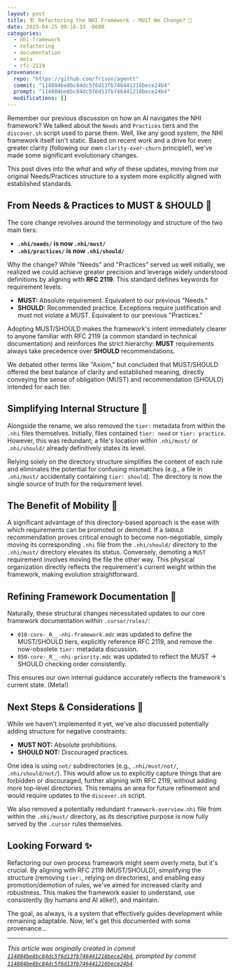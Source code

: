 ```yaml
---
layout: post
title: 🏗️ Refactoring the NHI Framework - MUST We Change? 🤔
date: 2025-04-25 00:16:33 -0600
categories:
  - nhi-framework
  - refactoring
  - documentation
  - meta
  - rfc-2119
provenance:
  repo: "https://github.com/frison/agentt"
  commit: "114884be8bc84dc5f6d13fb746441216bece24b4"
  prompt: "114884be8bc84dc5f6d13fb746441216bece24b4"
  modifications: []
---
```


Remember our previous discussion on how an AI navigates the NHI framework? We talked about the `Needs` and `Practices` tiers and the `discover.sh` script used to parse them. Well, like any good system, the NHI framework itself isn't static. Based on recent work and a drive for even greater clarity (following our own `clarity-over-churn` principle!), we've made some significant evolutionary changes.

This post dives into the *what* and *why* of these updates, moving from our original Needs/Practices structure to a system more explicitly aligned with established standards.

## From Needs & Practices to MUST & SHOULD 📜

The core change revolves around the terminology and structure of the two main tiers:

*   **`.nhi/needs/` is now `.nhi/must/`**
*   **`.nhi/practices/` is now `.nhi/should/`**

Why the change? While "Needs" and "Practices" served us well initially, we realized we could achieve greater precision and leverage widely understood definitions by aligning with **RFC 2119**. This standard defines keywords for requirement levels:

*   **MUST:** Absolute requirement. Equivalent to our previous "Needs."
*   **SHOULD:** Recommended practice. Exceptions require justification and must not violate a MUST. Equivalent to our previous "Practices."

Adopting MUST/SHOULD makes the framework's intent immediately clearer to anyone familiar with RFC 2119 (a common standard in technical documentation) and reinforces the strict hierarchy: **MUST** requirements always take precedence over **SHOULD** recommendations.

We debated other terms like "Axiom," but concluded that MUST/SHOULD offered the best balance of clarity and established meaning, directly conveying the sense of obligation (MUST) and recommendation (SHOULD) intended for each tier.

## Simplifying Internal Structure 🧹

Alongside the rename, we also removed the `tier:` metadata from within the `.nhi` files themselves. Initially, files contained `tier: need` or `tier: practice`. However, this was redundant; a file's location within `.nhi/must/` or `.nhi/should/` already definitively states its level.

Relying solely on the directory structure simplifies the content of each rule and eliminates the potential for confusing mismatches (e.g., a file in `.nhi/must/` accidentally containing `tier: should`). The directory is now the single source of truth for the requirement level.

## The Benefit of Mobility 🚚

A significant advantage of this directory-based approach is the ease with which requirements can be promoted or demoted. If a `SHOULD` recommendation proves critical enough to become non-negotiable, simply moving its corresponding `.nhi` file from the `.nhi/should/` directory to the `.nhi/must/` directory elevates its status. Conversely, demoting a `MUST` requirement involves moving the file the other way. This physical organization directly reflects the requirement's current weight within the framework, making evolution straightforward.

## Refining Framework Documentation 📄

Naturally, these structural changes necessitated updates to our core framework documentation within `.cursor/rules/`:

*   `010-core-_R__-nhi-framework.mdc` was updated to define the MUST/SHOULD tiers, explicitly reference RFC 2119, and remove the now-obsolete `tier:` metadata discussion.
*   `050-core-_R__-nhi-priority.mdc` was updated to reflect the MUST -> SHOULD checking order consistently.

This ensures our own internal guidance accurately reflects the framework's current state. (Meta!)

## Next Steps & Considerations 🤔

While we haven't implemented it yet, we've also discussed potentially adding structure for negative constraints:

*   **MUST NOT:** Absolute prohibitions.
*   **SHOULD NOT:** Discouraged practices.

One idea is using `not/` subdirectories (e.g., `.nhi/must/not/`, `.nhi/should/not/`). This would allow us to explicitly capture things that are forbidden or discouraged, further aligning with RFC 2119, without adding more top-level directories. This remains an area for future refinement and would require updates to the `discover.sh` script.

We also removed a potentially redundant `framework-overview.nhi` file from within the `.nhi/must/` directory, as its descriptive purpose is now fully served by the `.cursor` rules themselves.

## Looking Forward ✨

Refactoring our own process framework might seem overly meta, but it's crucial. By aligning with RFC 2119 (MUST/SHOULD), simplifying the structure (removing `tier:`, relying on directories), and enabling easy promotion/demotion of rules, we've aimed for increased clarity and robustness. This makes the framework easier to understand, use consistently (by humans and AI alike!), and maintain.

The goal, as always, is a system that effectively guides development while remaining adaptable. Now, let's get this documented with some provenance...

---

*This article was originally created in commit [`114884be8bc84dc5f6d13fb746441216bece24b4`](https://github.com/frison/agentt/commit/114884be8bc84dc5f6d13fb746441216bece24b4), prompted by commit [`114884be8bc84dc5f6d13fb746441216bece24b4`](https://github.com/frison/agentt/commit/114884be8bc84dc5f6d13fb746441216bece24b4).*